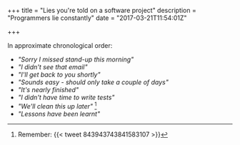 +++
title = "Lies you're told on a software project"
description = "Programmers lie constantly"
date = "2017-03-21T11:54:01Z"

+++

In approximate chronological order:

- _"Sorry I missed stand-up this morning"_
- _"I didn't see that email"_
- _"I'll get back to you shortly"_
- _"Sounds easy - should only take a couple of days"_
- _"It's nearly finished"_
- _"I didn't have time to write tests"_
- _"We'll clean this up later"_ [^1]
- _"Lessons have been learnt"_


[^1]: Remember: {{< tweet 843943743841583107 >}}
